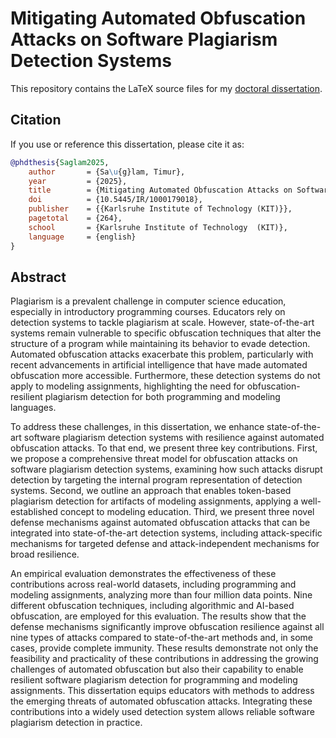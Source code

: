 # Mitigating Automated Obfuscation Attacks on Software Plagiarism Detection Systems

This repository contains the LaTeX source files for my [doctoral dissertation](https://doi.org/10.5445/IR/1000179018).

## Citation

If you use or reference this dissertation, please cite it as:
```bibtex
@phdthesis{Saglam2025,
    author       = {Sa\u{g}lam, Timur},
    year         = {2025},
    title        = {Mitigating Automated Obfuscation Attacks on Software Plagiarism Detection Systems},
    doi          = {10.5445/IR/1000179018},
    publisher    = {{Karlsruhe Institute of Technology (KIT)}},
    pagetotal    = {264},
    school       = {Karlsruhe Institute of Technology  (KIT)},
    language     = {english}
}
```

## Abstract

Plagiarism is a prevalent challenge in computer science education, especially in introductory programming courses. Educators rely on detection systems to tackle plagiarism at scale. However, state-of-the-art systems remain vulnerable to specific obfuscation techniques that alter the structure of a program while maintaining its behavior to evade detection. Automated obfuscation attacks exacerbate this problem, particularly with recent advancements in artificial intelligence that have made automated obfuscation more accessible. Furthermore, these detection systems do not apply to modeling assignments, highlighting the need for obfuscation-resilient plagiarism detection for both programming and modeling languages.

To address these challenges, in this dissertation, we enhance state-of-the-art software plagiarism detection systems with resilience against automated obfuscation attacks. To that end, we present three key contributions. First, we propose a comprehensive threat model for obfuscation attacks on software plagiarism detection systems, examining how such attacks disrupt detection by targeting the internal program representation of detection systems. Second, we outline an approach that enables token-based plagiarism detection for artifacts of modeling assignments, applying a well-established concept to modeling education. Third, we present three novel defense mechanisms against automated obfuscation attacks that can be integrated into state-of-the-art detection systems, including attack-specific mechanisms for targeted defense and attack-independent mechanisms for broad resilience.

An empirical evaluation demonstrates the effectiveness of these contributions across real-world datasets, including programming and modeling assignments, analyzing more than four million data points. Nine different obfuscation techniques, including algorithmic and AI-based obfuscation, are employed for this evaluation. The results show that the defense mechanisms significantly improve obfuscation resilience against all nine types of attacks compared to state-of-the-art methods and, in some cases, provide complete immunity.
These results demonstrate not only the feasibility and practicality of these contributions in addressing the growing challenges of automated obfuscation but also their capability to enable resilient software plagiarism detection for programming and modeling assignments. This dissertation equips educators with methods to address the emerging threats of automated obfuscation attacks. Integrating these contributions into a widely used detection system allows reliable software plagiarism detection in practice.

